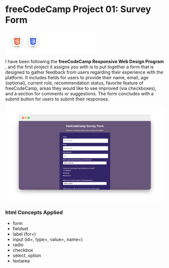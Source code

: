# freeCodeCamp Project 01: Survey Form

<img src="./images/language-icons.png" height=70>

I have been following the <b> freeCodeCamp Responsive Web Design Program </b>, and the first project it assigns you with is to put together a form that is designed to gather feedback from users regarding their experience with the platform. It includes fields for users to provide their name, email, age (optional), current role, recommendation status, favorite feature of freeCodeCamp, areas they would like to see improved (via checkboxes), and a section for comments or suggestions. The form concludes with a submit button for users to submit their responses.

<p align=center>
  <img src="./images/freeCodeCampSurveyForm.png" width=700>
</p>

<h3>html Concepts Applied
</h3>

- form
- fieldset
- label (for=)
- input (id=, type=, value=, name=)
- radio
- checkbox
- select, option
- textarea

